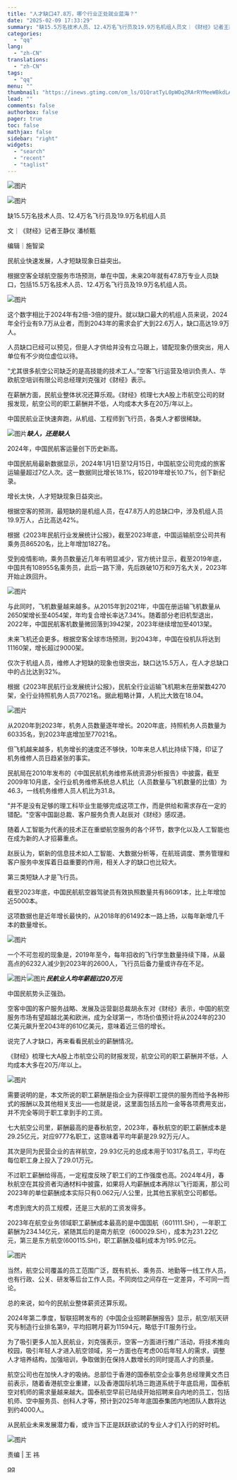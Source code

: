 ```yaml
---
title: "人才缺口47.8万，哪个行业正处就业蓝海？"
date: "2025-02-09 17:33:29"
summary: "缺15.5万名技术人员、12.4万名飞行员及19.9万名机组人员文｜《财经》记者王静仪 潘桢甄编辑｜..."
categories:
  - "qq"
lang:
  - "zh-CN"
translations:
  - "zh-CN"
tags:
  - "qq"
menu: ""
thumbnail: "https://inews.gtimg.com/om_ls/O1QratTyL0pWOq2RArRYMeeWBkdLAERzCYf6l-SC7fK4YAA_640360/0"
lead: ""
comments: false
authorbox: false
pager: true
toc: false
mathjax: false
sidebar: "right"
widgets:
  - "search"
  - "recent"
  - "taglist"
---
```


![图片](https://inews.gtimg.com/om_bt/OsudFy1w8HlnR7qZPDdV47KhDY_ZNbwsCaG9KF73BRrx4AA/641)  
  

![图片](https://inews.gtimg.com/om_bt/O0MmF8h4U9AP_nR9VKEvEbP28sZJDEhoSxa6d6O7wQKikAA/641)

  
  

缺15.5万名技术人员、12.4万名飞行员及19.9万名机组人员

文｜《财经》记者王静仪 潘桢甄

编辑｜施智梁

民航业快速发展，人才短缺现象日益突出。

根据空客全球航空服务市场预测，单在中国，未来20年就有47.8万专业人员缺口，包括15.5万名技术人员、12.4万名飞行员及19.9万名机组人员。

![图片](https://inews.gtimg.com/om_bt/OhwoicrK0dovCNjSbRyYFrn2LCB3y4zDTfgdA0cxA3TUgAA/641)  

这个数字相比于2024年有2倍-3倍的提升。就以缺口最大的机组人员来说，2024年全行业有9.7万从业者，而到2043年的需求会扩大到22.6万人，缺口高达19.9万人。

人员缺口已经可以预见，但是人才供给并没有立马跟上，错配现象仍很突出，用人单位有不少岗位虚位以待。

“尤其很多航空公司缺乏的是高技能的技术工人。”空客飞行运营及培训负责人、华欧航空培训有限公司总经理刘克强对《财经》表示。

在薪酬方面，民航业整体状况还算乐观。《财经》梳理七大A股上市航空公司的财报发现，航空公司的职工薪酬并不低，人均成本大多在20万/年以上。

中国民航业正快速奔跑，从机组、工程师到飞行员，各类人才都很稀缺。

![图片](https://inews.gtimg.com/om_bt/OzBt5pez8oEET9LcIZ68pzXSQTqXbeJP4w6BtPzImKRSAAA/641)***缺人，还是缺人***

2024年，中国民航客运量创下历史新高。

中国民航局最新数据显示，2024年1月1日至12月15日，中国航空公司完成的旅客运输量超过7亿人次。这一数据同比增长18.1%，较2019年增长10.7%，创下新纪录。

增长太快，人才短缺现象日益突出。

根据空客的预测，最短缺的是机组人员，在47.8万人的总缺口中，涉及机组人员19.9万人，占比高达42%。

根据《2023年民航行业发展统计公报》，截至2023年底，中国运输航空公司共有乘务员86520名，比上年增加1827名。

受到疫情影响，乘务员数量近几年有明显减少，官方统计显示，截至2019年底，中国共有108955名乘务员，此后一路下滑，先后跌破10万和9万名大关，2023年开始止跌回升。

![图片](https://inews.gtimg.com/om_bt/OxK23p3G3TkhViOXmZOutAwdNl_9tFJd3ygM5U2YYDv60AA/641)  

与此同时，飞机数量越来越多。从2015年到2021年，中国在册运输飞机数量从2650架增长至4054架，年均复合增长率达7.34%。随着部分老旧机型退出，2022年，中国民航客机数量微回落到3942架，2023年继续增加至4013架。

未来飞机还会更多。根据空客全球市场预测，到2043年，中国在役机队将达到11160架，增长超过9000架。

仅次于机组人员，维修人才短缺的现象也很突出，缺口达15.5万人，在人才总缺口中的占比达到32%。

根据《2023年民航行业发展统计公报》，民航全行业运输飞机期末在册架数4270架，全行业持照机务人员77021名。据此粗略计算，人机比大致在18.04。

![图片](https://inews.gtimg.com/om_bt/O4L_sJCef5cFoCHoKFSSq5qTntb9ZqD_oMJwxm-kGPNrEAA/641)  

从2020年到2023年，机务人员数量逐年增长。2020年底，持照机务人员数量为60335名，到2023年底增加至77021名。

但飞机越来越多，机务增长的速度还不够快，10年来总人机比持续下降，印证了机务维修人员日趋紧张的事实。

民航局在2010年发布的《中国民航机务维修系统资源分析报告》中披露，截至2009年10月底，全行业机务维修系统总人机比（人员数量与飞机数量的比值）为46.3，一线机务维修人员人机比为31.8。

"并不是没有足够的理工科毕业生能够完成这项工作，而是供给和需求存在一定的错配。"空客中国副总裁、客户服务负责人赵辰对《财经》感叹道。

随着人工智能为代表的技术正在重塑航空服务的各个环节，数字化以及人工智能也在成为新的人才招募重点。

赵辰认为，崭新的信息技术如人工智能、大数据分析等，在航班调度、票务管理和客户服务中发挥着日益重要的作用，相关人才的缺口也比较大。

第三类短缺人才是飞行员。

截至2023年底，中国民航航空器驾驶员有效执照数量共有86091本，比上年增加近5000本。

这项数据也是近年增长最快的，从2018年的61492本一路上扬，以每年新增几千本的数量增长。

![图片](https://inews.gtimg.com/om_bt/OWSoDXeT28EjhitPLQ5ewc3qA5ln4u6acQ2rjsmyuidlcAA/641)  

一个不可忽视的现象是，2019年至今，每年招收的飞行学生数量持续下降，从最高点的6232人减少到2023年的2600人，飞行员后备力量或许存在不足。

![图片](https://inews.gtimg.com/om_bt/ORpQ91Z8LXEPA1_j-qDu23HGkgNBvbsoSebyQFsH6O6IIAA/641)![图片](https://inews.gtimg.com/om_bt/O0l8a-F980kE09G7WicEfbAfOYDiU5bPbVLkgbHLrvgLMAA/641)***民航业人均年薪超过20万元***

中国民航势头正强劲。

空客中国的客户服务战略、发展及运营副总裁胡永东对《财经》表示，中国的航空服务市场有望超越北美和欧洲，成为全球第一，市场价值预计将从2024年的230亿美元飙升至2043年的610亿美元，意味着近三倍的增长。

说完了人才缺口，再来看看民航业的薪酬情况。

《财经》梳理七大A股上市航空公司的财报发现，航空公司的职工薪酬并不低，人均成本大多在20万/年以上。

![图片](https://inews.gtimg.com/om_bt/Oa0ARJyP47t4Hv2uIMDEiS4C2QmTpyXOtk-8j1GIs408gAA/641)

需要说明的是，本文所说的职工薪酬是指企业为获得职工提供的服务而给予各种形式的报酬以及其他相关支出——也就是说，这里面包括五险一金等各项费用支出，并不完全等同于职工拿到手的工资。

七大航空公司里，薪酬最高的是春秋航空，2023年，春秋航空的职工薪酬成本是29.25亿元，对应9777名职工，这意味着平均年薪是29.92万元/人。

其次是同为民营企业的吉祥航空，29.93亿元的总成本用于10317名员工，平均在每位职工身上投入了29.01万元。

不过职工薪酬给得高，一定程度反映了职工们的工作强度也高。2024年4月，春秋航空在其投资者沟通材料中披露，如果将人均薪酬成本再除以飞行距离，那公司2023年的单位薪酬成本实际只有0.062元/人公里，比其他五家航空公司都低。

考虑到庞大的员工规模，还是三大航的工资发得多。

2023年在航空业务领域职工薪酬成本最高的是中国国航（601111.SH），一年职工薪酬为234.14亿元，紧随其后的是南方航空（600029.SH），成本为231.22亿元，第三是东方航空(600115.SH)，职工薪酬及福利成本为195.9亿元。

![图片](https://inews.gtimg.com/om_bt/Oa-RR9OU-EiC8nHOzvtY2XgOF__gg8ui-BD1sqBQZUqxQAA/641)  

当然，航空公司覆盖的员工范围广泛，既有机长、乘务员、地勤等一线工作人员，也有行政、公关、研发等后台工作人员。不同岗位之间存在一定差异，不可同一而论。

总的来说，如今的民航业整体薪资还算乐观。

2024年第二季度，智联招聘发布的《中国企业招聘薪酬报告》显示，航空/航天研究与制造行业排名第9，平均招聘月薪为11594元，略低于IT服务行业。

为了吸引更多人加入民航业，刘克强表示，空客一方面进行推广活动，将技术推向校园，吸引年轻人才进入航空领域，另一方面也在考虑00后年轻人的需求，调整人才培养结构，加强培训，争取做到在保持人数增长的同时提高人才的质量。

航空公司也在加快人才的吸纳。总部位于香港的国泰航空企业事务总经理黄文杰日前表示，随着香港航空业重建，以及香港国际机场三跑道系统于年底启用，国泰航空对机师的需求量越来越大。国泰航空早前已陆续开始招聘来自内地的员工，包括机师、空中服务员、创科人才等，预计到2025年年底国泰集团内地团队人数将达到约4000人。

从民航业未来发展潜力看，或许当下正是跃跃欲试的专业人才们入行的好时机。  

![图片](https://inews.gtimg.com/om_bt/OYy8KQvyM6fdSE_pWTutDpoFUlo30BVOja485gzpzBkg4AA/641)

责编 | 王 祎

[qq](https://new.qq.com/rain/a/20250209A04T4000)

